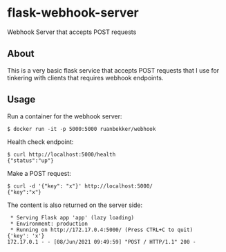 # flask-webhook-server
Webhook Server that accepts POST requests

## About

This is a very basic flask service that accepts POST requests that I use for tinkering with clients that requires webhook endpoints.

## Usage

Run a container for the webhook server:

```
$ docker run -it -p 5000:5000 ruanbekker/webhook
```

Health check endpoint:

```
$ curl http://localhost:5000/health
{"status":"up"}
```

Make a POST request:

```
$ curl -d '{"key": "x"}' http://localhost:5000/
{"key":"x"}
```

The content is also returned on the server side:

```
 * Serving Flask app 'app' (lazy loading)
 * Environment: production
 * Running on http://172.17.0.4:5000/ (Press CTRL+C to quit)
{'key': 'x'}
172.17.0.1 - - [08/Jun/2021 09:49:59] "POST / HTTP/1.1" 200 -
```
